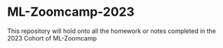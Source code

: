 # ML-Zoomcamp-2023
This repository will hold onto all the homework or notes completed in the 2023 Cohort of ML-Zoomcamp 
